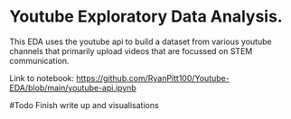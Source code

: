 # Youtube Exploratory Data Analysis.

This EDA uses the youtube api to build a dataset from various youtube channels that primarily upload videos that are focussed on STEM communication. 

Link to notebook: 
https://github.com/RyanPitt100/Youtube-EDA/blob/main/youtube-api.ipynb

#Todo 
Finish write up and visualisations
